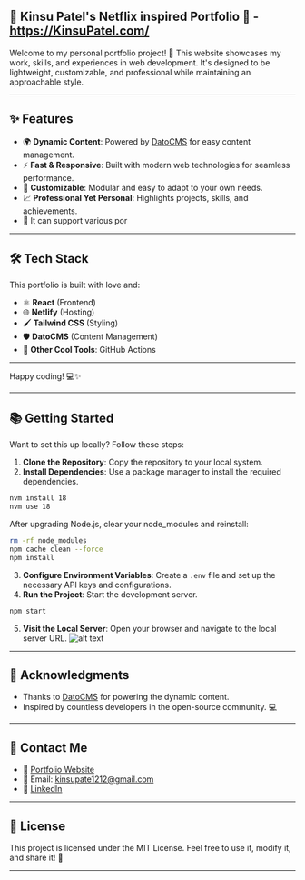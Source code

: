 ## 🌟 Kinsu Patel's Netflix inspired Portfolio 🌟 - https://KinsuPatel.com/

Welcome to my personal portfolio project! 🚀 This website showcases my work, skills, and experiences in web development. It's designed to be lightweight, customizable, and professional while maintaining an approachable style.

---

## ✨ Features

- 🌍 **Dynamic Content**: Powered by [DatoCMS](https://www.datocms.com) for easy content management.
- ⚡ **Fast & Responsive**: Built with modern web technologies for seamless performance.
- 🎨 **Customizable**: Modular and easy to adapt to your own needs.
- 📈 **Professional Yet Personal**: Highlights projects, skills, and achievements.
- 🎨 It can support various por

---

## 🛠️ Tech Stack

This portfolio is built with love and:

- ⚛️ **React** (Frontend)
- 🌐 **Netlify** (Hosting)
- 🖌️ **Tailwind CSS** (Styling)
- 🛡️ **DatoCMS** (Content Management)
- 🧩 **Other Cool Tools**: GitHub Actions

---

Happy coding! 💻✨

---

## 📚 Getting Started

Want to set this up locally? Follow these steps:

1. **Clone the Repository**: Copy the repository to your local system.
2. **Install Dependencies**: Use a package manager to install the required dependencies.

```bash
nvm install 18
nvm use 18
```

After upgrading Node.js, clear your node_modules and reinstall:

```bash
rm -rf node_modules
npm cache clean --force
npm install
```

3. **Configure Environment Variables**: Create a `.env` file and set up the necessary API keys and configurations.
4. **Run the Project**: Start the development server.

```bash
npm start
```

5. **Visit the Local Server**: Open your browser and navigate to the local server URL.
   ![alt text](<img width="1477" height="759" alt="Screenshot 2025-09-19 at 9 01 06 PM" src="https://github.com/user-attachments/assets/3ae54ce9-3bb4-46db-af0a-c7d2b43e6552" />)

---

## 🌟 Acknowledgments

- Thanks to [DatoCMS](https://www.datocms.com) for powering the dynamic content.
- Inspired by countless developers in the open-source community. 💻

---

## 📧 Contact Me

- 💼 [Portfolio Website](https://KinsuPatel.com)
- 📧 Email: [kinsupate1212@gmail.com](mailto:kinsupatel1212@gmail.com)
- 🔗 [LinkedIn](https://www.linkedin.com/in/kinsu-patel-371070217/)

---

## 📜 License

This project is licensed under the MIT License. Feel free to use it, modify it, and share it! 🌈

---
